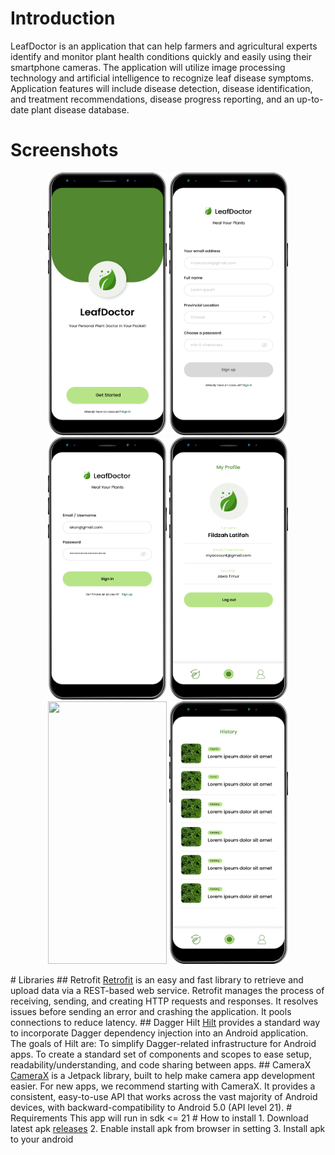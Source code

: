 # Introduction
LeafDoctor is an application that can help farmers and agricultural experts identify and monitor plant health conditions quickly and easily using their smartphone cameras. The application will utilize image processing technology and artificial intelligence to recognize leaf disease symptoms. Application features will include disease detection, disease identification, and treatment recommendations, disease progress reporting, and an up-to-date plant disease database.
# Screenshots
<p align="center">
  <img src="https://github.com/nurevina/Leaf-Doctor/blob/master/screenshots/Asset%201.png" height="420" width="190"/>
  <img src="https://github.com/nurevina/Leaf-Doctor/blob/master/screenshots/Asset%202.png" height="420" width="190"/>
  <img src="https://github.com/nurevina/Leaf-Doctor/blob/master/screenshots/Asset%203.png" height="420" width="190"/>
  <img src="https://github.com/nurevina/Leaf-Doctor/blob/master/screenshots/Asset%204.png" height="420" width="190"/>
  <img src="https://github.com/nurevina/Leaf-Doctor/blob/master/screenshots/Asset%205.png" height="420" width="190"/>
  <img src="https://github.com/nurevina/Leaf-Doctor/blob/master/screenshots/Asset%206.png" height="420" width="190"/>
</p>
# Libraries
## Retrofit
<a href ="https://square.github.io/retrofit/">Retrofit</a> is an easy and fast library to retrieve and upload data via a REST-based web service. Retrofit manages the process of receiving, sending, and creating HTTP requests and responses. It resolves issues before sending an error and crashing the application. It pools connections to reduce latency.
## Dagger Hilt
<a href = "https://dagger.dev/hilt/">Hilt</a> provides a standard way to incorporate Dagger dependency injection into an Android application. The goals of Hilt are: To simplify Dagger-related infrastructure for Android apps. To create a standard set of components and scopes to ease setup, readability/understanding, and code sharing between apps.
## CameraX
<a href ="https://developer.android.com/jetpack/androidx/releases/camera?hl=id">CameraX</a> is a Jetpack library, built to help make camera app development easier. For new apps, we recommend starting with CameraX. It provides a consistent, easy-to-use API that works across the vast majority of Android devices, with backward-compatibility to Android 5.0 (API level 21).
# Requirements
This app will run in sdk <= 21
# How to install
1. Download latest apk <a href="https://github.com/nurevina/Leaf-Doctor/releases">releases</a>
2. Enable install apk from browser in setting
3. Install apk to your android
